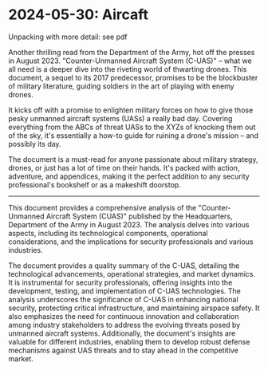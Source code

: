 # 2024-05-30: Aircaft

Unpacking with more detail: see pdf

Another thrilling read from the Department of the Army, hot off the presses in August 2023. "Counter-Unmanned Aircraft System (C-UAS)" – what we all need is a deeper dive into the riveting world of thwarting drones. This document, a sequel to its 2017 predecessor, promises to be the blockbuster of military literature, guiding soldiers in the art of playing with enemy drones.

It kicks off with a promise to enlighten military forces on how to give those pesky unmanned aircraft systems (UASs) a really bad day. Covering everything from the ABCs of threat UASs to the XYZs of knocking them out of the sky, it's essentially a how-to guide for ruining a drone's mission – and possibly its day.

The document is a must-read for anyone passionate about military strategy, drones, or just has a lot of time on their hands. It's packed with action, adventure, and appendices, making it the perfect addition to any security professional's bookshelf or as a makeshift doorstop.

-----

This document provides a comprehensive analysis of the "Counter-Unmanned Aircraft System (CUAS)" published by the Headquarters, Department of the Army in August 2023. The analysis delves into various aspects, including its technological components, operational considerations, and the implications for security professionals and various industries.

The document provides a quality summary of the C-UAS, detailing the technological advancements, operational strategies, and market dynamics. It is instrumental for security professionals, offering insights into the development, testing, and implementation of C-UAS technologies. The analysis underscores the significance of C-UAS in enhancing national security, protecting critical infrastructure, and maintaining airspace safety. It also emphasizes the need for continuous innovation and collaboration among industry stakeholders to address the evolving threats posed by unmanned aircraft systems. Additionally, the document's insights are valuable for different industries, enabling them to develop robust defense mechanisms against UAS threats and to stay ahead in the competitive market.


